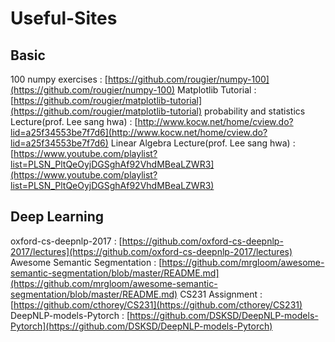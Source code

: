 # Useful-Sites

## Basic
100 numpy exercises : [https://github.com/rougier/numpy-100](https://github.com/rougier/numpy-100)
Matplotlib Tutorial : [https://github.com/rougier/matplotlib-tutorial](https://github.com/rougier/matplotlib-tutorial)
probability and statistics Lecture(prof. Lee sang hwa) : [http://www.kocw.net/home/cview.do?lid=a25f34553be7f7d6](http://www.kocw.net/home/cview.do?lid=a25f34553be7f7d6)
Linear Algebra Lecture(prof. Lee sang hwa) : [https://www.youtube.com/playlist?list=PLSN_PltQeOyjDGSghAf92VhdMBeaLZWR3](https://www.youtube.com/playlist?list=PLSN_PltQeOyjDGSghAf92VhdMBeaLZWR3)

## Deep Learning
oxford-cs-deepnlp-2017 : [https://github.com/oxford-cs-deepnlp-2017/lectures](https://github.com/oxford-cs-deepnlp-2017/lectures)
Awesome Semantic Segmentation : [https://github.com/mrgloom/awesome-semantic-segmentation/blob/master/README.md](https://github.com/mrgloom/awesome-semantic-segmentation/blob/master/README.md)
CS231 Assignment : [https://github.com/cthorey/CS231](https://github.com/cthorey/CS231)
DeepNLP-models-Pytorch : [https://github.com/DSKSD/DeepNLP-models-Pytorch](https://github.com/DSKSD/DeepNLP-models-Pytorch)

